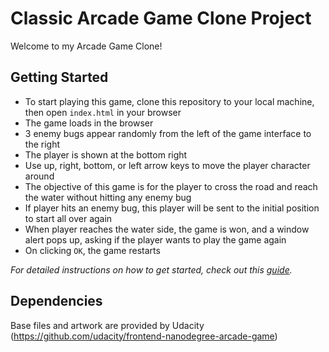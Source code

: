 # Classic Arcade Game Clone Project

Welcome to my Arcade Game Clone!

## Getting Started

- To start playing this game, clone this repository to your local machine, then open <code>index.html</code> in your browser
- The game loads in the browser
- 3 enemy bugs appear randomly from the left of the game interface to the right
- The player is shown at the bottom right
- Use up, right, bottom, or left arrow keys to move the player character around
- The objective of this game is for the player to cross the road and reach the water without hitting any enemy bug
- If player hits an enemy bug, this player will be sent to the initial position to start all over again
- When player reaches the water side, the game is won, and a window alert pops up, asking if the player wants to play the game again
- On clicking <code>OK</code>, the game restarts 

*For detailed instructions on how to get started, check out this [guide](https://docs.google.com/document/d/1v01aScPjSWCCWQLIpFqvg3-vXLH2e8_SZQKC8jNO0Dc/pub?embedded=true).*

## Dependencies
Base files and artwork are provided by Udacity (https://github.com/udacity/frontend-nanodegree-arcade-game)

